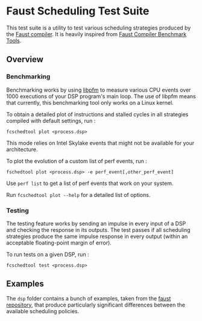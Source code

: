 Faust Scheduling Test Suite
===========================

This test suite is a utility to test various scheduling strategies produced by the [Faust
compiler][1]. It is heavily inspired from [Faust Compiler Benchmark Tools][2].



Overview
--------

### Benchmarking

Benchmarking works by using [libpfm][3] to measure various CPU events over 1000 executions of your
DSP program's main loop. The use of libpfm means that currently, this benchmarking tool only works
on a Linux kernel.


To obtain a detailed plot of instructions and stalled cycles in all strategies compiled with
default settings, run :

```
fcschedtool plot <process.dsp>
```

This mode relies on Intel Skylake events that might not be available for your architecture.


To plot the evolution of a custom list of perf events, run :

```
fschedtool plot <process.dsp> -e perf_event[,other_perf_event]
```

Use `perf list` to get a list of perf events that work on your system.

Run `fcschedtool plot --help` for a detailed list of options.


### Testing

The testing feature works by sending an impulse in every input of a DSP and checking the response in
its outputs. The test passes if all scheduling strategies produce the same impulse response in every
output (within an acceptable floating-point margin of error).

To run tests on a given DSP, run :

```
fcschedtool test <process.dsp>
```


Examples
--------

The `dsp` folder contains a bunch of examples, taken from the [faust repository][1], that produce
particularly significant differences between the available scheduling policies.



[1]: https://github.com/grame-cncm/faust
[2]: https://github.com/orlarey/faustcompilerbenchtool
[3]: https://perfmon2.sourceforge.net/

<!-- vim: set tw=100 -->

